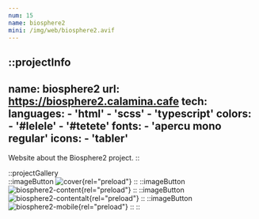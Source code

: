 ```yaml
---
num: 15
name: biosphere2
mini: /img/web/biosphere2.avif
---
```


::projectInfo
---
name: biosphere2
url: https://biosphere2.calamina.cafe
tech:
    languages:
      - 'html'
      - 'scss'
      - 'typescript'
    colors:
      - '#lelele'
      - '#tetete'
    fonts:
      - 'apercu mono regular'
    icons:
      - 'tabler'
---
Website about the Biosphere2 project.
::

::projectGallery  
  ::imageButton
    ![cover](/img/web/biosphere2.avif){rel="preload"}
  ::
  ::imageButton
    ![biosphere2-content](/img/web/biosphere2/biosphere2-content.avif){rel="preload"}
  ::
  ::imageButton
    ![biosphere2-contentalt](/img/web/biosphere2/biosphere2-content-alt.avif){rel="preload"}
  :: 
  ::imageButton
    ![biosphere2-mobile](/img/web/biosphere2/biosphere2-mobile.avif){rel="preload"}
  :: 
::

<!-- ::projectFeatures
:: -->